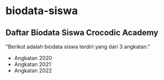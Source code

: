 # biodata-siswa

Daftar Biodata Siswa Crocodic Academy
---
"Berikut adalah biodata siswa terdiri yang dari 3 angkatan."
- Angkatan 2020
- Angkatan 2021
- Angkatan 2022
